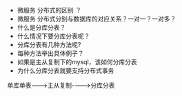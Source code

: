 * 微服务 分布式的区别 ？
* 微服务 分布式分别与数据库的对应关系？一对一？一对多？
* 什么是分库分表？ 
* 什么情况下要分库分表呢？
* 分库分表有几种方法呢? 
* 每种方法举出具体例子？
* 如果是主从复制下的mysql，该如何分库分表
* 为什么分库分表就要支持分布式事务


单库单表--->主从复制---->分库分表